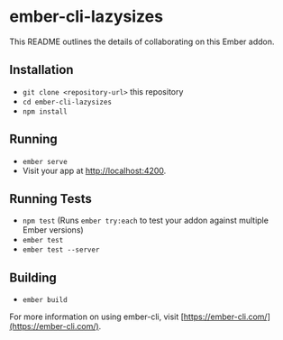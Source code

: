 # ember-cli-lazysizes

This README outlines the details of collaborating on this Ember addon.

## Installation

* `git clone <repository-url>` this repository
* `cd ember-cli-lazysizes`
* `npm install`

## Running

* `ember serve`
* Visit your app at [http://localhost:4200](http://localhost:4200).

## Running Tests

* `npm test` (Runs `ember try:each` to test your addon against multiple Ember versions)
* `ember test`
* `ember test --server`

## Building

* `ember build`

For more information on using ember-cli, visit [https://ember-cli.com/](https://ember-cli.com/).
